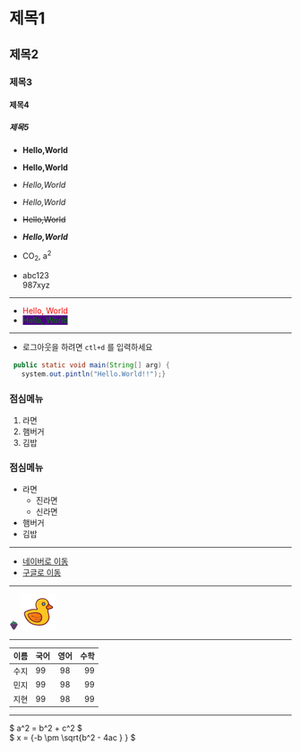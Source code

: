# 제목1
## 제목2
### 제목3
#### 제목4
##### 제목5

+ **Hello,World**
+ __Hello,World__
+ *Hello,World*
+ _Hello,World_
+ ~~Hello,World~~
+ ***Hello,World***

+ CO<sub>2</sub>, a<sup>2</sup>
+ abc123<br>987xyz
 ---
+ <span style="color:red">Hello, World</style>
+ <span style="color:green; background:indigo">Hello, World</style>
---
+  로그아웃을 하려면 `ctl+d` 를 입력하세요
 ```java
  public static void main(String[] arg) {
    system.out.pintln("Hello.World!!");}
```
### 점심메뉴
1. 라면
2. 햄버거
3. 김밥

### 점심메뉴
+ 라면
  * 진라면
  * 신라면
+ 햄버거
+ 김밥
---

+ [네이버로 이동](http://naver.com)
+ [구글로 이동](http://google.com)

---
![포도 아이콘](/views/static/img/grape.png)
![포도 아이콘](/views/static/img/rubber-duck.png)

---
 | 이름 | 국어 | 영어  | 수학 |
 |----|:---|:---:|---:|
 | 수지 | 99 | 98  | 99 |
 | 민지 | 99 | 98  | 99 |
 | 지현 | 99 | 98  | 99 |
---

$ a^2 = b^2 + c^2 $ <br>
$ x = {-b \pm \sqrt{b^2 - 4ac } } $

